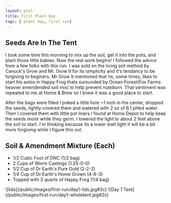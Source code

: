 ```yaml
---
layout: post
title: First Plant Day
tags: [ plant day, first run]
---
```


## Seeds Are In The Tent
I took some time this morning to mix up the soil, get it into the pots, and plant those little babies. Now the real work begins!
I followed the advice from a few folks with this run. I was sold on the living soil method by Canuck's Grow and Mr. Grow It for its simplicity and it's tendancy to be forgiving to beginers. 
Mr Grow It mentioned that he, some times, likes to start his autos in Happy Frog thats surounded by Ocean Forest(Fox Farms heavier amendended soil mix) to help prevent <i class="orange">nuteburn</i>. That sentiment was repeated to me at Home & Brew so I knew it was a good place to start. 

After the bags were filled I poked a little hole ~1 inch in the center, dropped the seeds, lightly covered them and watered with 2 oz of 6.1 pHed water. Then I covered them with little pot liners I found at Home Depot to help keep the seeds moist while they germ. I lowered the light to about 2 feet above the soil to start. I'm thinking because its a lower watt light it will be a bit more forgiving while I figure this out.

## Soil & Amendment Mixture (Each)
* 1/2 Cubic Foot of DNC (1/2 bag)
* 2 Cups of Worm Castings (1.25-0-0)
* 1/2 Cup of Dr Earth's Pure Gold (2-2-2)
* 1/4 Cup of Dr Earth's Home Grown (4-6-3)
* Topped with 3 quarts of Happy Frog (1/4 bag)

<span class="pic-row">
![lids](/public/images/first-run/day1-lids.jpg#2c) ![Day 1 Tent](/public/images/first-run/day1-wholetent.jpg#2c)
</span>